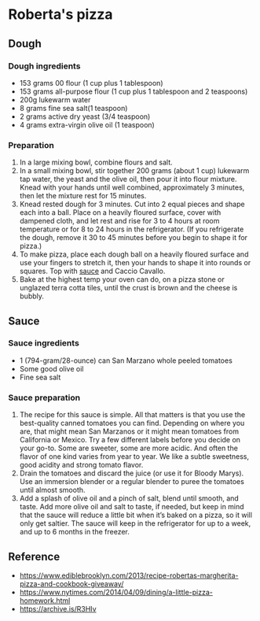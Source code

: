 # Roberta's pizza

## Dough

### Dough ingredients

* 153 grams 00 flour (1 cup plus 1 tablespoon)
* 153 grams all-purpose flour (1 cup plus 1 tablespoon and 2 teaspoons)
* 200g lukewarm water
* 8 grams fine sea salt(1 teaspoon)
* 2 grams active dry yeast (3/4 teaspoon)
* 4 grams extra-virgin olive oil (1 teaspoon)

### Preparation

1. In a large mixing bowl, combine flours and salt.
2. In a small mixing bowl, stir together 200 grams (about 1 cup) lukewarm tap water, the yeast and the olive oil, then pour it into flour mixture. Knead with your hands until well combined, approximately 3 minutes, then let the mixture rest for 15 minutes.
3. Knead rested dough for 3 minutes. Cut into 2 equal pieces and shape each into a ball. Place on a heavily floured surface, cover with dampened cloth, and let rest and rise for 3 to 4 hours at room temperature or for 8 to 24 hours in the refrigerator. (If you refrigerate the dough, remove it 30 to 45 minutes before you begin to shape it for pizza.)
4. To make pizza, place each dough ball on a heavily floured surface and use your fingers to stretch it, then your hands to shape it into rounds or squares. Top with [sauce](#sauce) and Caccio Cavallo.
5. Bake at the highest temp your oven can do, on a pizza stone or unglazed terra cotta tiles, until the crust is brown and the cheese is bubbly.

## Sauce

### Sauce ingredients

* 1 (794-gram/28-ounce) can San Marzano whole peeled tomatoes
* Some good olive oil
* Fine sea salt

### Sauce preparation

1. The recipe for this sauce is simple. All that matters is that you use the best-quality canned tomatoes you can find. Depending on where you are, that might mean San Marzanos or it might mean tomatoes from California or Mexico. Try a few different labels before you decide on your go-to. Some are sweeter, some are more acidic. And often the flavor of one kind varies from year to year. We like a subtle sweetness, good acidity and strong tomato flavor.
2. Drain the tomatoes and discard the juice (or use it for Bloody Marys). Use an immersion blender or a regular blender to puree the tomatoes until almost smooth.
3. Add a splash of olive oil and a pinch of salt, blend until smooth, and taste. Add more olive oil and salt to taste, if needed, but keep in mind that the sauce will reduce a little bit when it’s baked on a pizza, so it will only get saltier. The sauce will keep in the refrigerator for up to a week, and up to 6 months in the freezer.

## Reference

* <https://www.ediblebrooklyn.com/2013/recipe-robertas-margherita-pizza-and-cookbook-giveaway/>
* <https://www.nytimes.com/2014/04/09/dining/a-little-pizza-homework.html>
* <https://archive.is/R3HIv>
